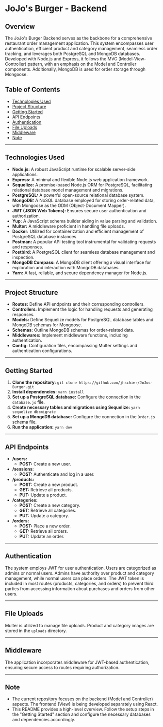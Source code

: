 # JoJo's Burger - Backend



## Overview
The JoJo's Burger Backend serves as the backbone for a comprehensive restaurant order management application. This system encompasses user authentication, efficient product and category management, seamless order tracking, and leverages both PostgreSQL and MongoDB databases. Developed with Node.js and Express, it follows the MVC (Model-View-Controller) pattern, with an emphasis on the Model and Controller components. Additionally, MongoDB is used for order storage through Mongoose.

## Table of Contents
- [Technologies Used](#technologies-used)
- [Project Structure](#project-structure)
- [Getting Started](#getting-started)
- [API Endpoints](#api-endpoints)
- [Authentication](#authentication)
- [File Uploads](#file-uploads)
- [Middleware](#middleware)
- [Note](#note)

---

## Technologies Used
- **Node.js:** A robust JavaScript runtime for scalable server-side applications.
- **Express:** A minimal and flexible Node.js web application framework.
- **Sequelize:** A promise-based Node.js ORM for PostgreSQL, facilitating relational database model management and migrations.
- **PostgreSQL:** A powerful open-source relational database system.
- **MongoDB:** A NoSQL database employed for storing order-related data, with Mongoose as the ODM (Object-Document Mapper).
- **JWT (JSON Web Tokens):** Ensures secure user authentication and authorization.
- **Yup:** A JavaScript schema builder aiding in value parsing and validation.
- **Multer:** A middleware proficient in handling file uploads.
- **Docker:** Utilized for containerization and efficient management of PostgreSQL database instances.
- **Postman:** A popular API testing tool instrumental for validating requests and responses.
- **Postbird:** A PostgreSQL client for seamless database management and inspection.
- **MongoDB Compass:** A MongoDB client offering a visual interface for exploration and interaction with MongoDB databases.
- **Yarn:** A fast, reliable, and secure dependency manager for Node.js.

---

## Project Structure
- **Routes:** Define API endpoints and their corresponding controllers.
- **Controllers:** Implement the logic for handling requests and generating responses.
- **Models:** Define Sequelize models for PostgreSQL database tables and MongoDB schemas for Mongoose.
- **Schemas:** Outline MongoDB schemas for order-related data.
- **Middlewares:** Implement middleware functions, including authentication.
- **Config:** Configuration files, encompassing Multer settings and authentication configurations.

---

## Getting Started
1. **Clone the repository:** `git clone https://github.com/jhschier/JoJos-Burger.git`
2. **Install dependencies:** `yarn install`
3. **Set up a PostgreSQL database:** Configure the connection in the `database.js` file.
4. **Create necessary tables and migrations using Sequelize:** `yarn sequelize db:migrate`
5. **Set up a MongoDB database:** Configure the connection in the `Order.js` schema file.
6. **Run the application:** `yarn dev`

---

## API Endpoints
- **/users:** 
  - **POST:** Create a new user.
- **/sessions:** 
  - **POST:** Authenticate and log in a user.
- **/products:** 
  - **POST:** Create a new product.
  - **GET:** Retrieve all products.
  - **PUT:** Update a product.
- **/categories:** 
  - **POST:** Create a new category.
  - **GET:** Retrieve all categories.
  - **PUT:** Update a category.
- **/orders:** 
  - **POST:** Place a new order.
  - **GET:** Retrieve all orders.
  - **PUT:** Update an order.

---

## Authentication
The system employs JWT for user authentication. Users are categorized as admins or normal users. Admins have authority over product and category management, while normal users can place orders. The JWT token is included in most routes (products, categories, and orders) to prevent third parties from accessing information about purchases and orders from other users.

---

## File Uploads
Multer is utilized to manage file uploads. Product and category images are stored in the `uploads` directory.

---

## Middleware
The application incorporates middleware for JWT-based authentication, ensuring secure access to routes requiring authorization.

---

## Note
- The current repository focuses on the backend (Model and Controller) aspects. The frontend (View) is being developed separately using React.
- This README provides a high-level overview. Follow the setup steps in the "Getting Started" section and configure the necessary databases and dependencies accordingly.

